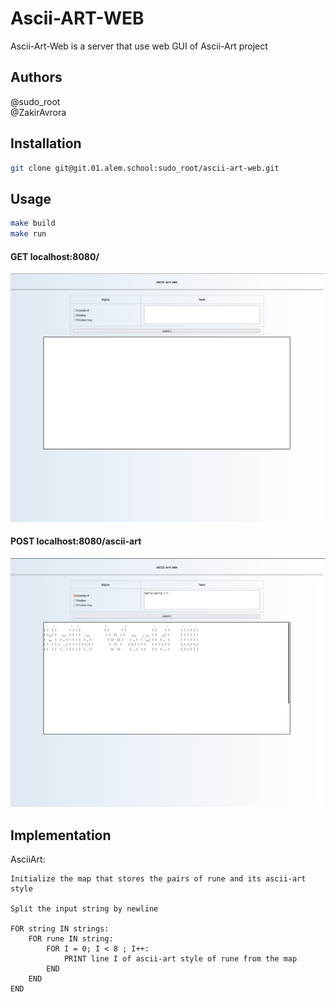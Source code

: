 # Ascii-ART-WEB

Ascii-Art-Web is a server that use web GUI of Ascii-Art project

## Authors

@sudo_root  
@ZakirAvrora

## Installation

```bash
git clone git@git.01.alem.school:sudo_root/ascii-art-web.git
```

## Usage

```bash
make build
make run
```

#### GET localhost:8080/
![Main](./readmeStatic/index.png)

#### POST localhost:8080/ascii-art
![Result](./readmeStatic/result.png)

## Implementation

AsciiArt:
```
Initialize the map that stores the pairs of rune and its ascii-art style

Split the input string by newline

FOR string IN strings:
    FOR rune IN string:
        FOR I = 0; I < 8 ; I++:
            PRINT line I of ascii-art style of rune from the map
        END
    END
END
```


